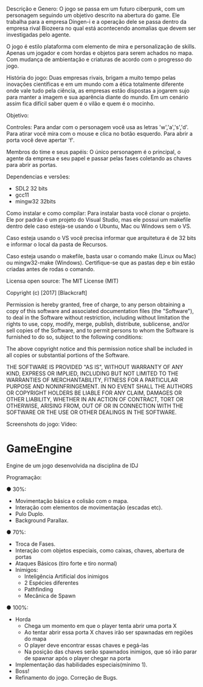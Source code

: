 Descrição e Genero:
O jogo se passa em um futuro ciberpunk, com um personagem seguindo um objetivo descrito
na abertura do game. Ele trabalha para a empresa Dingen-i e a operação dele se passa
dentro da empresa rival Biozeera no qual está acontecendo anomalias que devem ser investigadas
pelo agente.

O jogo é estilo plataforma com elemento de mira e personalização de skills. Apenas um
jogador e com hordas e objetos para serem achados no mapa. Com mudança de ambientação e 
criaturas de acordo com o progresso do jogo.

História do jogo:
Duas empresas rivais, brigam a muito tempo pelas inovações científicas e
em um mundo com a ética totalmente diferente onde vale tudo pela
ciência, as empresas estão dispostas a jogarem sujo para manter a imagem
e sua aparência diante do mundo. Em um cenário assim fica difícil saber
quem é o vilão e quem é o mocinho.

Objetivo:

Controles:
Para andar com o personagem você usa as letras 'w','a','s','d'. Para atirar você mira com o mouse
e clica no botão esquerdo. Para abrir a porta você deve apertar 'f'.

Membros do time e seus papéis:
O único personagem é o principal, o agente da empresa e seu papel e passar pelas fases coletando as chaves
para abrir as portas.

Dependencias e versões:
  - SDL2 32 bits
  - gcc11
  - mingw32 32bits

Como instalar e como compilar:
Para instalar basta você clonar o projeto. Ele por padrão é um projeto do Visual Studio, mas ele possui um
makefile dentro dele caso esteja-se usando o Ubuntu, Mac ou Windows sem o VS. 

Caso esteja usando o VS você precisa informar que arquitetura é de 32 bits e informar o local da pasta de Recursos.

Caso esteja usando o makefile, basta usar o comando make (Linux ou Mac) ou mingw32-make (Windows). Certifique-se 
que as pastas dep e bin estão criadas antes de rodas o comando.

Licensa open source:
The MIT License (MIT)

Copyright (c) [2017] [Blackcraft]

Permission is hereby granted, free of charge, to any person obtaining a copy of
this software and associated documentation files (the "Software"), to deal in
the Software without restriction, including without limitation the rights to
use, copy, modify, merge, publish, distribute, sublicense, and/or sell copies of
the Software, and to permit persons to whom the Software is furnished to do so,
subject to the following conditions:

The above copyright notice and this permission notice shall be included in all
copies or substantial portions of the Software.

THE SOFTWARE IS PROVIDED "AS IS", WITHOUT WARRANTY OF ANY KIND, EXPRESS OR
IMPLIED, INCLUDING BUT NOT LIMITED TO THE WARRANTIES OF MERCHANTABILITY, FITNESS
FOR A PARTICULAR PURPOSE AND NONINFRINGEMENT. IN NO EVENT SHALL THE AUTHORS OR
COPYRIGHT HOLDERS BE LIABLE FOR ANY CLAIM, DAMAGES OR OTHER LIABILITY, WHETHER
IN AN ACTION OF CONTRACT, TORT OR OTHERWISE, ARISING FROM, OUT OF OR IN
CONNECTION WITH THE SOFTWARE OR THE USE OR OTHER DEALINGS IN THE SOFTWARE.

Screenshots do jogo:
Vídeo:







# GameEngine
Engine de um jogo desenvolvida na disciplina de IDJ

Programação:

● 30%:
  - Movimentação básica e colisão com o mapa.
  - Interação com elementos de movimentação (escadas etc).
  - Pulo Duplo.
  - Background Parallax.
  
● 70%:
  - Troca de Fases.
  - Interação com objetos especiais, como caixas, chaves, abertura de portas
  - Ataques Básicos (tiro forte e tiro normal)
  - Inimigos:
    - Inteligência Artificial dos inimigos
    - 2 Espécies diferentes
    - Pathfinding
    - Mecânica de Spawn
    
● 100%:
  - Horda
    - Chega um momento em que o player tenta abrir uma porta X
    - Ao tentar abrir essa porta X chaves irão ser spawnadas em regiões do mapa
    - O player deve encontrar essas chaves e pegá-las
    - Na posição das chaves serão spawnados inimigos, que só irão
    parar de spawnar após o player chegar na porta
  - Implementação das habilidades especiais(mínimo 1).
  - Boss!
  - Refinamento do jogo. Correção de Bugs.
